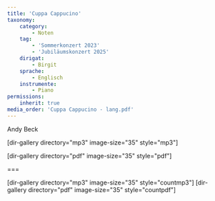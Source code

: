 ```yaml
---
title: 'Cuppa Cappucino'
taxonomy:
    category:
        - Noten
    tag:
        - 'Sommerkonzert 2023'
        - 'Jubiläumskonzert 2025'
    dirigat:
        - Birgit
    sprache:
        - Englisch
    instrumente:
        - Piano
permissions:
    inherit: true
media_order: 'Cuppa Cappucino - lang.pdf'
---
```


Andy Beck

[dir-gallery directory="mp3" image-size="35" style="mp3"]

[dir-gallery directory="pdf" image-size="35" style="pdf"]

===

[dir-gallery directory="mp3" image-size="35" style="countmp3"]
[dir-gallery directory="pdf" image-size="35" style="countpdf"]